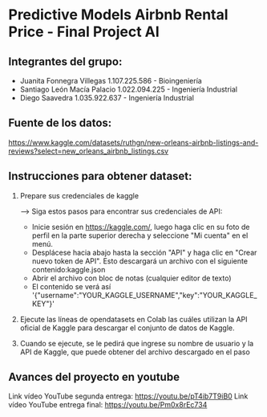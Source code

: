 # Predictive Models Airbnb Rental Price - Final Project AI

## Integrantes del grupo:
* Juanita Fonnegra Villegas 1.107.225.586 - Bioingeniería
* Santiago León Macía Palacio 1.022.094.225 - Ingeniería Industrial
* Diego Saavedra 1.035.922.637 - Ingeniería Industrial

## Fuente de los datos: 
https://www.kaggle.com/datasets/ruthgn/new-orleans-airbnb-listings-and-reviews?select=new_orleans_airbnb_listings.csv

## Instrucciones para obtener dataset:
1. Prepare sus credenciales de kaggle 

	--> Siga estos pasos para encontrar sus credenciales de API:
	* Inicie sesión en https://kaggle.com/, luego haga clic en su foto de perfil en la parte superior derecha y seleccione "Mi cuenta" en el menú.
	* Desplácese hacia abajo hasta la sección "API" y haga clic en "Crear nuevo token de API". Esto descargará un archivo con el siguiente contenido:kaggle.json
	* Abrir el archivo con bloc de notas (cualquier editor de texto)
	* El contenido se verá así '{"username":"YOUR_KAGGLE_USERNAME","key":"YOUR_KAGGLE_KEY"}'

2. Ejecute las líneas de opendatasets en Colab las cuáles utilizan la API oficial de Kaggle para descargar el conjunto de datos de Kaggle. 
3. Cuando se ejecute, se le pedirá que ingrese su nombre de usuario y la API de Kaggle, que puede obtener del archivo descargado en el paso


## Avances del proyecto en youtube

Link vídeo YouTube segunda entrega: https://youtu.be/pT4ib7T9iB0
Link vídeo YouTube entrega final: https://youtu.be/Pm0x8rEc734
